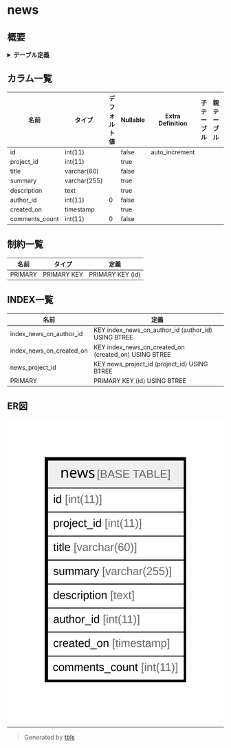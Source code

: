 # news

## 概要

<details>
<summary><strong>テーブル定義</strong></summary>

```sql
CREATE TABLE `news` (
  `id` int(11) NOT NULL AUTO_INCREMENT,
  `project_id` int(11) DEFAULT NULL,
  `title` varchar(60) NOT NULL DEFAULT '',
  `summary` varchar(255) DEFAULT '',
  `description` text,
  `author_id` int(11) NOT NULL DEFAULT '0',
  `created_on` timestamp NULL DEFAULT NULL,
  `comments_count` int(11) NOT NULL DEFAULT '0',
  PRIMARY KEY (`id`),
  KEY `news_project_id` (`project_id`),
  KEY `index_news_on_author_id` (`author_id`),
  KEY `index_news_on_created_on` (`created_on`)
) ENGINE=InnoDB DEFAULT CHARSET=utf8
```

</details>

## カラム一覧

| 名前             | タイプ          | デフォルト値       | Nullable | Extra Definition | 子テーブル      | 親テーブル      | コメント     |
| -------------- | ------------ | ------------ | -------- | ---------------- | ---------- | ---------- | -------- |
| id             | int(11)      |              | false    | auto_increment   |            |            |          |
| project_id     | int(11)      |              | true     |                  |            |            |          |
| title          | varchar(60)  |              | false    |                  |            |            |          |
| summary        | varchar(255) |              | true     |                  |            |            |          |
| description    | text         |              | true     |                  |            |            |          |
| author_id      | int(11)      | 0            | false    |                  |            |            |          |
| created_on     | timestamp    |              | true     |                  |            |            |          |
| comments_count | int(11)      | 0            | false    |                  |            |            |          |

## 制約一覧

| 名前      | タイプ         | 定義               |
| ------- | ----------- | ---------------- |
| PRIMARY | PRIMARY KEY | PRIMARY KEY (id) |

## INDEX一覧

| 名前                       | 定義                                                    |
| ------------------------ | ----------------------------------------------------- |
| index_news_on_author_id  | KEY index_news_on_author_id (author_id) USING BTREE   |
| index_news_on_created_on | KEY index_news_on_created_on (created_on) USING BTREE |
| news_project_id          | KEY news_project_id (project_id) USING BTREE          |
| PRIMARY                  | PRIMARY KEY (id) USING BTREE                          |

## ER図

![er](news.svg)

---

> Generated by [tbls](https://github.com/k1LoW/tbls)
